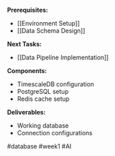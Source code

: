 
**Prerequisites:**
- [[Environment Setup]]
- [[Data Schema Design]]

**Next Tasks:**
- [[Data Pipeline Implementation]]

**Components:**
- TimescaleDB configuration
- PostgreSQL setup
- Redis cache setup

**Deliverables:**
- Working database
- Connection configurations

#database #week1 #AI 